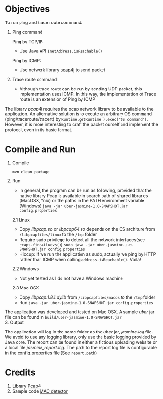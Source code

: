 Objectives
==========
To run ping and trace route command.
1. Ping command

   Ping by TCP/IP:
   * Use Java API `InetAddress.isReachable()`
   
   Ping by ICMP:
   * Use network library [pcap4j](https://www.pcap4j.org/) to send packet
   
2. Trace route command
   * Although trace route can be run by sending UDP packet, this implementation uses ICMP.
   In this way, the implementation of Trace route is an extension of Ping by ICMP  

The library *pcap4j* requires the pcap network library to be available to the application. An alternative solution is to
excute an arbitrary OS command (ping/traceroute/tracert) by `Runtime.getRuntime().exec("OS command")`. However, it is
more interesting to craft the packet ourself and implement the protocol, even in its basic format.

Compile and Run
===============

1. Compile

   `mvn clean package`

2. Run
   * In general, the program can be run as following, provided that the native library Pcap is available in search path
   of shared libraries (MacOSX, *nix) or the paths in the PATH environment variable (Windows) 
   `java -jar uber-jasmine-1.0-SNAPSHOT.jar config.properties`
   
   2.1 Linux
   * Copy _libpcap.so_ or _libpcap64.so_ depends on the OS architure from `/libpcapfiles/linux` to the `/tmp` folder
   * Require sudo privilege to detect all the network interfaces(see `Pcaps.findAllDevs()`) 
   `sudo java -jar uber-jasmine-1.0-SNAPSHOT.jar config.properties`
   * Hiccup: If we run the application as sudo, actually we ping by HTTP rather than ICMP when calling `address.isReachable()`. Voila!
   
   2.2 Windows
   * Not yet tested as I do not have a Windows machine
   
   2.3 Mac OSX
   * Copy _libpcap.1.8.1.dylib_ from `/libpcapfiles/macos` to the `/tmp` folder
   * Run
   `java -jar uber-jasmine-1.0-SNAPSHOT.jar config.properties`

The application was developed and tested on Mac OSX. A sample _uber_ jar file can be found in `build/uber-jasmine-1.0-SNAPSHOT.jar`    
3. Output

The application will log in the same folder as the _uber_ jar, *jasmine.log* file. We avoid to use any logging library, only use the basic logging provided
by Java core. The report can be found in either a fictious uploading website or a local file *jasmine_report.log*.
The path to the report log file is configurable in the config.properties file (See `report.path`)

Credits
=======
1. Library [Pcap4j](https://github.com/kaitoy/pcap4j)
2. Sample code [MAC detector](https://github.com/gaoxingliang)
